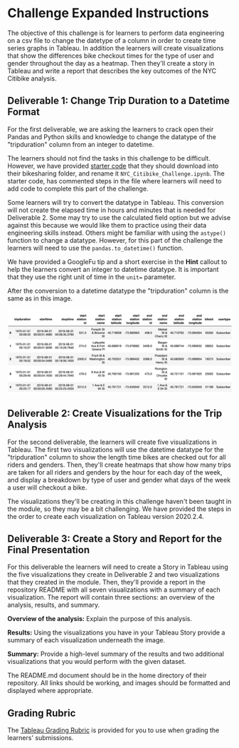# Challenge Expanded Instructions

The objective of this challenge is for learners to perform data engineering on a csv file to change the datetype of a column in order to create time series graphs in Tableau. In addition the learners will create visualizations that show the differences bike checkout times for the type of user and gender throughout the day as a heatmap. Then they'll create a story in Tableau and write a report that describes the key outcomes of the NYC Citibike analysis.

## Deliverable 1: Change Trip Duration to a Datetime Format

For the first deliverable, we are asking the learners to crack open their Pandas and Python skills and knowledge to change the datatype of the "tripduration" column from an integer to datetime. 

The learners should not find the tasks in this challenge to be difficult. However, we have provided [starter code](./NYC_CitiBike_Challenge_starter_code.ipynb) that they should download into their bikesharing folder, and rename it `NYC_Citibike_Challenge.ipynb`. The starter code, has commented steps in the file where learners will need to add code to complete this part of the challenge.

Some learners will try to convert the datatype in Tableau. This conversion will not create the elapsed time in hours and minutes that is needed for Deliverable 2. Some may try to use the calculated field option but we advise against this because we would like them to practice using their data engineering skills instead. Others might be familiar with using the `astype()` function to change a datatype. However, for this part of the challenge the learners will need to use the `pandas.to_datetime()` function. 

We have provided a GoogleFu tip and a short exercise in the **Hint** callout to help the learners convert an integer to datetime datatype. It is important that they use the right unit of time in the `unit=` parameter. 

After the conversion to a datetime datatype the "tripduration" column is the same as in this image.

![The conversion of the tripduration column to a datetime object.](tripcolumn_datetime_datatype.png)

## Deliverable 2: Create Visualizations for the Trip Analysis

For the second deliverable, the learners will create five visualizations in Tableau. The first two visualizations will use the datetime datatype for the "tripduration" column to show the length time bikes are checked out for all riders and genders. Then, they'll create heatmaps that show how many trips are taken for all riders and genders by the hour for each day of the week, and display a breakdown by type of user and gender what days of the week a user will checkout a bike. 

The visualizations they'll be creating in this challenge haven't been taught in the module, so they may be a bit challenging. We have provided the steps in the order to create each visualization on Tableau version 2020.2.4.

## Deliverable 3: Create a Story and Report for the Final Presentation

For this deliverable the learners will need to create a Story in Tableau using the five visualizations they create in Deliverable 2 and two visualizations that they created in the module. Then, they'll provide a report in the repository README with all seven visualizations with a summary of each visualization. The report will contain three sections: an overview of the analysis, results, and summary.

**Overview of the analysis:** Explain the purpose of this analysis.

**Results:** Using the visualizations you have in your Tableau Story provide a summary of each visualization underneath the image. 

**Summary:**  Provide a high-level summary of the results and two additional visualizations that you would perform with the given dataset.

The README.md document should be in the home directory of their repository. All links should be working, and images should be formatted and displayed where appropriate.

## Grading Rubric

The [Tableau Grading Rubric](Tableau_Grading_Rubric.pdf) is provided for you to use when grading the learners' submissions.
